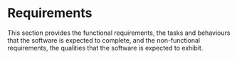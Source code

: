 # Requirements

This section provides the functional requirements, the tasks and behaviours that the software is expected to complete, and the non-functional requirements, the qualities that the software is expected to exhibit.
